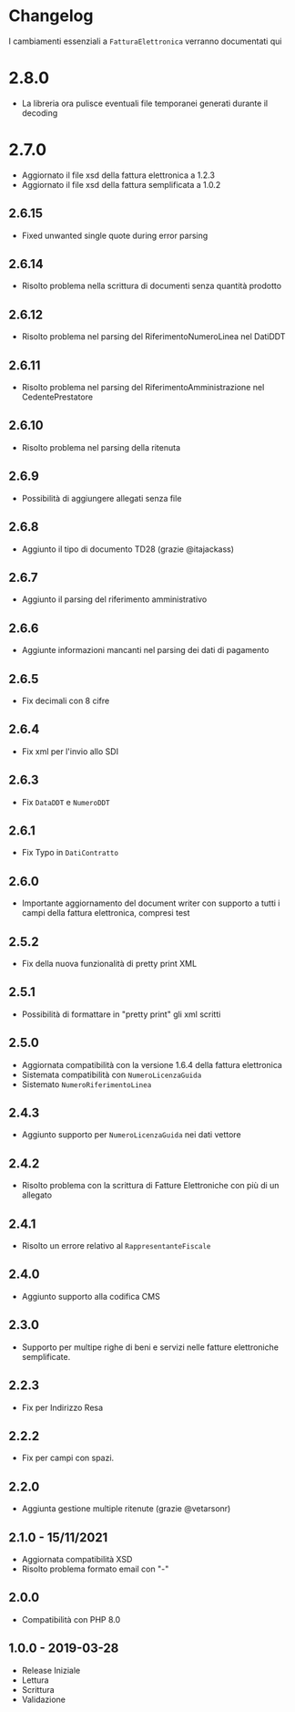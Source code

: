 # Changelog

I cambiamenti essenziali a `FatturaElettronica` verranno documentati qui

# 2.8.0
- La libreria ora pulisce eventuali file temporanei generati durante il decoding

# 2.7.0
- Aggiornato il file xsd della fattura elettronica a 1.2.3
- Aggiornato il file xsd della fattura semplificata a 1.0.2

## 2.6.15
- Fixed unwanted single quote during error parsing

## 2.6.14
- Risolto problema nella scrittura di documenti senza quantità prodotto

## 2.6.12
- Risolto problema nel parsing del RiferimentoNumeroLinea nel DatiDDT

## 2.6.11
- Risolto problema nel parsing del RiferimentoAmministrazione nel CedentePrestatore

## 2.6.10
- Risolto problema nel parsing della ritenuta

## 2.6.9
- Possibilità di aggiungere allegati senza file

## 2.6.8
- Aggiunto il tipo di documento TD28 (grazie @itajackass)

## 2.6.7
- Aggiunto il parsing del riferimento amministrativo

## 2.6.6
- Aggiunte informazioni mancanti nel parsing dei dati di pagamento

## 2.6.5
- Fix decimali con 8 cifre

## 2.6.4
- Fix xml per l'invio allo SDI

## 2.6.3
- Fix `DataDDT` e `NumeroDDT`

## 2.6.1
- Fix Typo in `DatiContratto`

## 2.6.0
- Importante aggiornamento del document writer con supporto a tutti i campi della fattura elettronica, compresi test

## 2.5.2
- Fix della nuova funzionalità di pretty print XML

## 2.5.1
- Possibilità di formattare in "pretty print" gli xml scritti

## 2.5.0
- Aggiornata compatibilità con la versione 1.6.4 della fattura elettronica
- Sistemata compatibilità con `NumeroLicenzaGuida`
- Sistemato `NumeroRiferimentoLinea`

## 2.4.3
- Aggiunto supporto per `NumeroLicenzaGuida` nei dati vettore

## 2.4.2
- Risolto problema con la scrittura di Fatture Elettroniche con più di un allegato

## 2.4.1
- Risolto un errore relativo al `RappresentanteFiscale`

## 2.4.0
- Aggiunto supporto alla codifica CMS

## 2.3.0
- Supporto per multipe righe di beni e servizi nelle fatture elettroniche semplificate.

## 2.2.3

- Fix per Indirizzo Resa

## 2.2.2

- Fix per campi con spazi.

## 2.2.0
- Aggiunta gestione multiple ritenute (grazie @vetarsonr)

## 2.1.0 - 15/11/2021
- Aggiornata compatibilità XSD
- Risolto problema formato email con "-"

## 2.0.0
- Compatibilità con PHP 8.0

## 1.0.0 - 2019-03-28

- Release Iniziale
- Lettura
- Scrittura
- Validazione
